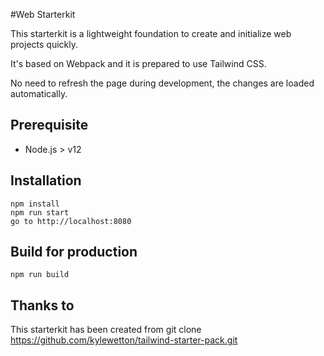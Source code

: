 #Web Starterkit

This starterkit is a lightweight foundation to create and initialize web projects quickly.
 
It's based on Webpack and it is prepared to use Tailwind CSS.

No need to refresh the page during development, the changes are loaded automatically.


## Prerequisite

- Node.js > v12

## Installation

```
npm install
npm run start
go to http://localhost:8080
```

## Build for production

```
npm run build
```

## Thanks to

This starterkit has been created from git clone https://github.com/kylewetton/tailwind-starter-pack.git
